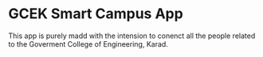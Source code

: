 # GCEK Smart Campus App

This app is purely madd with the  intension to conenct all the people related to the Goverment College of Engineering, Karad.